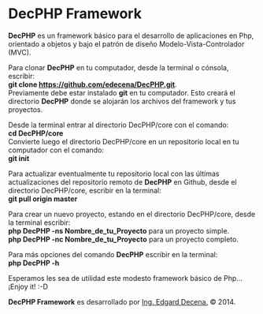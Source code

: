 DecPHP Framework
=====================

<b>DecPHP</b> es un framework básico para el desarrollo de aplicaciones en Php, orientado a objetos y bajo el patrón de diseño Modelo-Vista-Controlador (MVC).

Para clonar <b>DecPHP</b> en tu computador, desde la terminal o cónsola, escribir:<br/>
<b>git clone https://github.com/edecena/DecPHP.git</b>.<br/>
Previamente debe estar instalado <b>git</b> en tu computador. Esto creará el directorio <b>DecPHP</b> donde se alojarán los archivos del framework y tus proyectos.<br/>

Desde la terminal entrar al directorio DecPHP/core con el comando:<br/>
<b>cd DecPHP/core</b><br/>
Convierte luego el directorio DecPHP/core en un repositorio local en tu computador con el comando:<br/>
<b>git init</b><br/>

Para actualizar eventualmente tu repositorio local con las últimas actualizaciones del repositorio remoto de <b>DecPHP</b> en Github, desde el directorio DecPHP/core, escribir en la terminal:<br/>
<b>git pull origin master</b><br/>

Para crear un nuevo proyecto, estando en el directorio DecPHP/core, desde la terminal escribir:<br/>
<b>php DecPHP -ns Nombre_de_tu_Proyecto</b> para un proyecto simple.<br/>
<b>php DecPHP -nc Nombre_de_tu_Proyecto</b> para un proyecto completo.<br/>

Para más opciones del comando <b>DecPHP</b> escribir en la terminal:<br/>
<b>php DecPHP -h</b><br/>

Esperamos les sea de utilidad este modesto framework básico de Php... ¡Enjoy it! :-D<br/>

<b>DecPHP Framework</b> es desarrollado por <a href="mailto:edecena@gmail.com">Ing. Edgard Decena.</a> &copy; 2014.